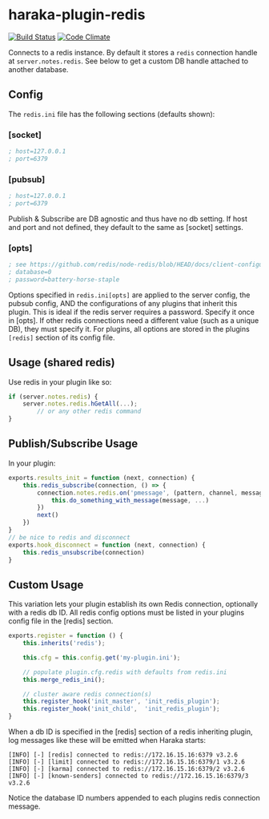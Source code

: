 # haraka-plugin-redis

[![Build Status][ci-img]][ci-url]
[![Code Climate][clim-img]][clim-url]

Connects to a redis instance. By default it stores a `redis` connection handle at `server.notes.redis`. See below to get a custom DB handle attached to another database.

## Config

The `redis.ini` file has the following sections (defaults shown):

### [socket]

```ini
; host=127.0.0.1
; port=6379
```

### [pubsub]

```ini
; host=127.0.0.1
; port=6379
```

Publish & Subscribe are DB agnostic and thus have no db setting. If host and port and not defined, they default to the same as [socket] settings.

### [opts]

```ini
; see https://github.com/redis/node-redis/blob/HEAD/docs/client-configuration.md
; database=0
; password=battery-horse-staple
```

Options specified in `redis.ini[opts]` are applied to the server config, the pubsub config, AND the configurations of any plugins that inherit this plugin. This is ideal if the redis server requires a password. Specify it once in [opts]. If other redis connections need a different value (such as a unique DB), they must specify it. For plugins, all options are stored in the plugins `[redis]` section of its config file.

## Usage (shared redis)

Use redis in your plugin like so:

```js
if (server.notes.redis) {
    server.notes.redis.hGetAll(...);
        // or any other redis command
}
```

## Publish/Subscribe Usage

In your plugin:

```js
exports.results_init = function (next, connection) {
    this.redis_subscribe(connection, () => {
        connection.notes.redis.on('pmessage', (pattern, channel, message) => {
            this.do_something_with_message(message, ...)
        })
        next()
    })
}
// be nice to redis and disconnect
exports.hook_disconnect = function (next, connection) {
    this.redis_unsubscribe(connection)
}
```

## Custom Usage

This variation lets your plugin establish its own Redis connection,
optionally with a redis db ID. All redis config options must be listed in your plugins config file in the [redis] section.

```js
exports.register = function () {
    this.inherits('redis');

    this.cfg = this.config.get('my-plugin.ini');

    // populate plugin.cfg.redis with defaults from redis.ini
    this.merge_redis_ini();

    // cluster aware redis connection(s)
    this.register_hook('init_master', 'init_redis_plugin');
    this.register_hook('init_child',  'init_redis_plugin');
}
```

When a db ID is specified in the [redis] section of a redis inheriting plugin, log messages like these will be emitted when Haraka starts:

````
[INFO] [-] [redis] connected to redis://172.16.15.16:6379 v3.2.6
[INFO] [-] [limit] connected to redis://172.16.15.16:6379/1 v3.2.6
[INFO] [-] [karma] connected to redis://172.16.15.16:6379/2 v3.2.6
[INFO] [-] [known-senders] connected to redis://172.16.15.16:6379/3 v3.2.6
````

Notice the database ID numbers appended to each plugins redis connection
message.


[ci-img]: https://github.com/haraka/haraka-plugin-redis/actions/workflows/ci.yml/badge.svg
[ci-url]: https://github.com/haraka/haraka-plugin-redis/actions/workflows/ci.yml
[clim-img]: https://codeclimate.com/github/haraka/haraka-plugin-redis/badges/gpa.svg
[clim-url]: https://codeclimate.com/github/haraka/haraka-plugin-redis

